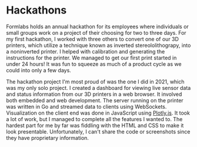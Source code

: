 # Hackathons

Formlabs holds an annual hackathon for its employees where individuals or small
groups work on a project of their choosing for two to three days. For my first
hackathon, I worked with three others to convert one of our 3D printers, which
utilize a technique known as inverted stereololithograpy, into a noninverted
printer. I helped with calibration and generating the instructions for the
printer. We managed to get our first print started in under 24 hours! It was
fun to squeeze as much of a product cycle as we could into only a few days.

The hackathon project I'm most proud of was the one I did in 2021, which was my
only solo project. I created a dashboard for viewing live sensor data and
status information from our 3D printers in a web browser. It involved both
embedded and web development. The server running on the printer was written in
Go and streamed data to clients using WebSockets. Visualization on the client
end was done in JavaScript using [Plotly.js](https://plotly.com/javascript/).
It took a lot of work, but I managed to complete all the features I wanted to.
The hardest part for me by far was fiddling with the HTML and CSS to make it
look presentable. Unfortunately, I can't share the code or screenshots since
they have proprietary information.

